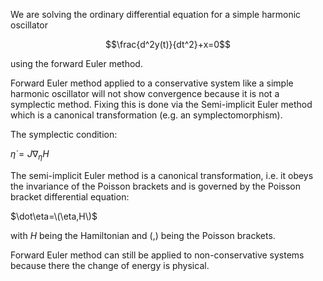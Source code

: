 We are solving the ordinary differential equation for a simple harmonic oscillator 

$$\frac{d^2y(t)}{dt^2}+x=0$$

using the forward Euler method.

Forward Euler method applied to a conservative system like a simple harmonic oscillator will not show convergence because it is not a symplectic method.
Fixing this is done via the Semi-implicit Euler method which is a canonical transformation (e.g. an symplectomorphism).

The symplectic condition:

${\dot {\eta }}=J\nabla _{\eta }H$

The semi-implicit Euler method is a canonical transformation, i.e. it obeys the invariance of the Poisson brackets and is governed by the Poisson bracket differential equation:

$\dot\eta=\(\eta,H\)$

with $H$ being the Hamiltonian and \(,\) being the Poisson brackets.

Forward Euler method can still be applied to non-conservative systems because there the change of energy is physical. 

